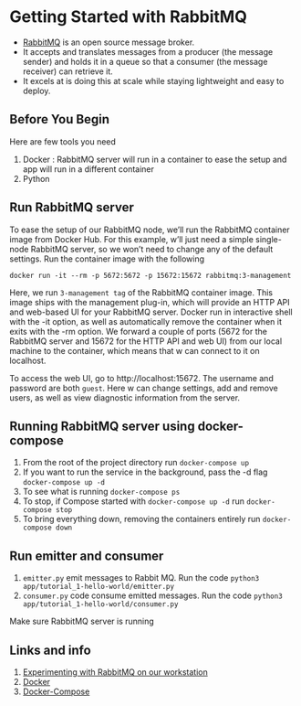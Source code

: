 # Getting Started with RabbitMQ

- [RabbitMQ](https://www.rabbitmq.com/) is an open source message broker. 
- It accepts and translates messages from a producer (the message sender) and holds it in a queue so that a consumer (the message receiver) can retrieve it.
- It excels at is doing this at scale while staying lightweight and easy to deploy.

## Before You Begin

Here are few tools you need
1. Docker :  RabbitMQ server will run in a container to ease the setup and app will run in a different container 
2. Python 

## Run RabbitMQ server

To ease the setup of our RabbitMQ node, we’ll run the RabbitMQ container image from Docker Hub.
For this example, w’ll just need a simple single-node RabbitMQ server, so we won’t need to change any of the default settings. Run the container image with the following 

    docker run -it --rm -p 5672:5672 -p 15672:15672 rabbitmq:3-management

Here, we run `3-management tag` of the RabbitMQ container image. This image ships with the management plug-in, which will provide an HTTP API and web-based UI for your RabbitMQ server. Docker run in interactive shell with the -it option, as well as  automatically remove the container when it exits with the -rm option. We forward a couple of ports (5672 for the RabbitMQ server and 15672 for the HTTP API and web UI) from our local machine to the container, which means that w can connect to it on localhost.

To access the web UI, go to http://localhost:15672. The username and password are both `guest`. Here w can change settings, add and remove users, as well as view diagnostic information from the server.

## Running RabbitMQ server using docker-compose

1. From the root of the project directory run `docker-compose up`
2. If you want to run the service in the background,  pass the -d flag `docker-compose up -d`
3. To see what is running `docker-compose ps`
4. To stop, if Compose started with `docker-compose up -d` run `docker-compose stop`
5. To bring everything down, removing the containers entirely run `docker-compose down`

## Run emitter and consumer

1. `emitter.py` emit messages to Rabbit MQ. Run the code `python3 app/tutorial_1-hello-world/emitter.py`
2. `consumer.py` code consume emitted messages. Run the code `python3 app/tutorial_1-hello-world/consumer.py`

Make sure RabbitMQ server is running

## Links and info

1. [Experimenting with RabbitMQ on our workstation](https://www.rabbitmq.com/download.html)
2. [Docker](https://docs.docker.com/desktop/)
3. [Docker-Compose](https://docs.docker.com/compose/gettingstarted/)



